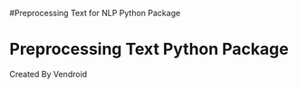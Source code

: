 #Preprocessing Text for NLP Python Package

# Preprocessing Text Python Package

Created By Vendroid